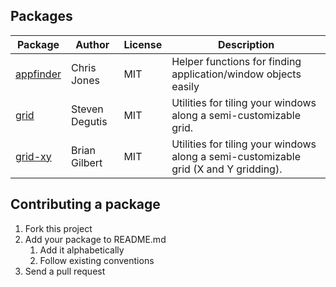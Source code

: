 ## Packages

| Package                                              | Author         | License | Description                                                       |
|------------------------------------------------------|----------------|---------|-------------------------------------------------------------------|
| [appfinder](https://github.com/cmsj/hydra-appfinder) | Chris Jones    | MIT     | Helper functions for finding application/window objects easily    |
| [grid](https://github.com/sdegutis/hydra-grid)       | Steven Degutis | MIT     | Utilities for tiling your windows along a semi-customizable grid. |
| [grid-xy](https://github.com/briangilbert/hydra-grid)       | Brian Gilbert | MIT     | Utilities for tiling your windows along a semi-customizable grid (X and Y gridding). |

## Contributing a package

1. Fork this project
2. Add your package to README.md
    1. Add it alphabetically
    2. Follow existing conventions
3. Send a pull request

